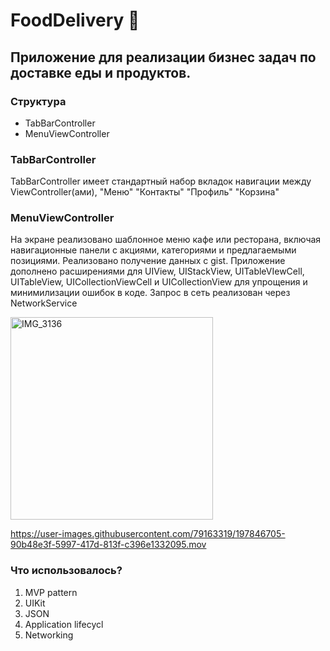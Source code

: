 # FoodDelivery 📱

## Приложение для реализации бизнес задач по доставке еды и продуктов.

### Структура

   - TabBarController
   - MenuViewController

### TabBarController

TabBarController имеет стандартный набор вкладок навигации между ViewController(ами), "Меню" "Контакты" "Профиль" "Корзина"

### MenuViewController

На экране реализовано шаблонное меню кафе или ресторана, включая навигационные панели с акциями, категориями и предлагаемыми позициями.
Реализовано получение данных c gist.
Приложение дополнено расширениями для UIView, UIStackView, UITableVIewCell, UITableView, UICollectionViewCell и UICollectionView для 
упрощения и минимилизации ошибок в коде.
Запрос в сеть реализован через NetworkService

<img width="324" alt="IMG_3136" src="https://user-images.githubusercontent.com/79163319/197846350-c0cffeab-b1b6-412e-a488-b7e1d112e698.png"> 

https://user-images.githubusercontent.com/79163319/197846705-90b48e3f-5997-417d-813f-c396e1332095.mov

### Что использовалось?
1. MVP pattern
2. UIKit
3. JSON
4. Application lifecycl
5. Networking
